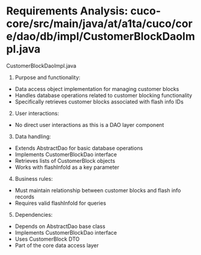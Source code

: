 # Requirements Analysis: cuco-core/src/main/java/at/a1ta/cuco/core/dao/db/impl/CustomerBlockDaoImpl.java

CustomerBlockDaoImpl.java
1. Purpose and functionality:
- Data access object implementation for managing customer blocks
- Handles database operations related to customer blocking functionality
- Specifically retrieves customer blocks associated with flash info IDs

2. User interactions:
- No direct user interactions as this is a DAO layer component

3. Data handling:
- Extends AbstractDao for basic database operations
- Implements CustomerBlockDao interface
- Retrieves lists of CustomerBlock objects
- Works with flashInfoId as a key parameter

4. Business rules:
- Must maintain relationship between customer blocks and flash info records
- Requires valid flashInfoId for queries

5. Dependencies:
- Depends on AbstractDao base class
- Implements CustomerBlockDao interface
- Uses CustomerBlock DTO
- Part of the core data access layer